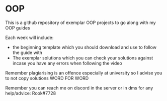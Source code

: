 # OOP
This is a github repository of exemplar OOP projects to go along with my OOP guides

Each week will include:
- the beginning template which you should download and use to follow the guide with
- The exemplar solutions which you can check your solutions against incase you have any errors when following the video

Remember plagiarising is an offence especially at university so I advise you to not copy solutions WORD FOR WORD

Remember you can reach me on discord in the server or in dms for any help/advice: Rook#7728 

